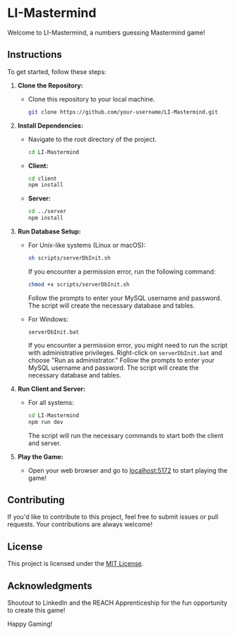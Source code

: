 # LI-Mastermind

Welcome to LI-Mastermind, a numbers guessing Mastermind game!

## Instructions

To get started, follow these steps:

1. **Clone the Repository:**

   - Clone this repository to your local machine.

     ```bash
     git clone https://github.com/your-username/LI-Mastermind.git
     ```

2. **Install Dependencies:**

   - Navigate to the root directory of the project.

     ```bash
     cd LI-Mastermind
     ```

   - **Client:**

     ```bash
     cd client
     npm install
     ```

   - **Server:**
     ```bash
     cd ../server
     npm install
     ```

3. **Run Database Setup:**

   - For Unix-like systems (Linux or macOS):

     ```bash
     sh scripts/serverDbInit.sh
     ```

     If you encounter a permission error, run the following command:

     ```bash
     chmod +x scripts/serverDbInit.sh
     ```

     Follow the prompts to enter your MySQL username and password. The script will create the necessary database and tables.

   - For Windows:

     ```batch
     serverDbInit.bat
     ```

     If you encounter a permission error, you might need to run the script with administrative privileges. Right-click on `serverDbInit.bat` and choose "Run as administrator." Follow the prompts to enter your MySQL username and password. The script will create the necessary database and tables.

4. **Run Client and Server:**

   - For all systems:

     ```bash
     cd LI-Mastermind
     npm run dev
     ```

     The script will run the necessary commands to start both the client and server.

5. **Play the Game:**
   - Open your web browser and go to [localhost:5172](http://localhost:5172) to start playing the game!

## Contributing

If you'd like to contribute to this project, feel free to submit issues or pull requests. Your contributions are always welcome!

## License

This project is licensed under the [MIT License](LICENSE.md).

## Acknowledgments

Shoutout to LinkedIn and the REACH Apprenticeship for the fun opportunity to create this game!

Happy Gaming!

